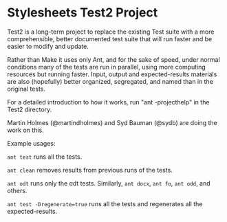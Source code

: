 # Stylesheets Test2 Project

Test2 is a long-term project to replace the existing Test suite with a more comprehensible, better documented test suite that will run faster and be easier to modify and update.

Rather than Make it uses only Ant, and for the sake of speed, under normal conditions many of the tests are run in parallel, using more computing resources but running faster. Input, output and expected-results materials are also (hopefully) better organized, segregated, and named than in the original tests. 

For a detailed introduction to how it works, run "ant -projecthelp" in the Test2 directory.

Martin  Holmes (@martindholmes) and Syd Bauman (@sydb) are doing the work on this.


Example usages:

`ant test` runs all the tests.

`ant clean` removes results from previous runs of the tests.

`ant odt` runs only the odt tests. Similarly, `ant docx`, `ant fo`, `ant odd`, and others.

`ant test -Dregenerate=true` runs all the tests and regenerates all the expected-results.



